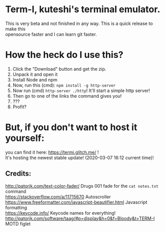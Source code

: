 # Term-I, kuteshi's terminal emulator.

This is very beta and not finished in any way. This is a quick release to make this<br>
opensource faster and I can learn git faster.

# How the heck do I use this?
1. Click the "Download" button and get the zip.
2. Unpack it and open it
3. Install Node and npm
4. Now, run this (cmd): `npm install -g http-server`
5. Now run (cmd) `http-server ./http`! It'll start a simple http server!
6. Then go to one of the links the command gives you!
7. ???
8. Profit? 

# But, if you don't want to host it yourself:
you can find it here: https://termi.glitch.me/ !<br>
It's hosting the newest stable update! (2020-03-07 16:12 current time)!
## Credits:
http://patorjk.com/text-color-fader/ Drugs 001 fade for the `cat notes.txt` command<br>
https://stackoverflow.com/a/11715670 Autoscroller<br>
https://www.freeformatter.com/javascript-beautifier.html Javascript formatting<br>
https://keycode.info/ Keycode names for everything!<br>
http://patorjk.com/software/taag/#p=display&h=0&f=Bloody&t=TERM-I MOTD figlet<br>
